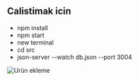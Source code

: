 ## Calistimak icin 
 - npm install
 - npm start
 - new terminal
 - cd src
 - json-server --watch db.json --port 3004 

 ![Urün ekleme]("./src/assets/urun_ekleme.png")
